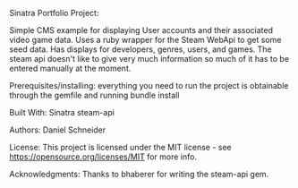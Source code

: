 Sinatra Portfolio Project:

Simple CMS example for displaying User accounts and their associated video game data. Uses a ruby wrapper for the Steam WebApi to get some seed data.  Has displays for developers, genres, users, and games.  The steam api doesn't like to give very much information so much of it has to be entered manually at the moment.

Prerequisites/installing:
everything you need to run the project is obtainable through the gemfile and running bundle install

Built With:
Sinatra
steam-api

Authors:
Daniel Schneider

License:
This project is licensed under the MIT license - see https://opensource.org/licenses/MIT for more info.

Acknowledgments:
Thanks to bhaberer for writing the steam-api gem.
